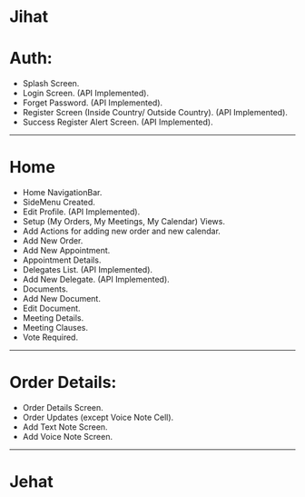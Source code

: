 # Jihat

# Auth:
- Splash Screen.
- Login Screen. (API Implemented).
- Forget Password. (API Implemented).
- Register Screen (Inside Country/ Outside Country). (API Implemented).
- Success Register Alert Screen. (API Implemented).

------------------------------------------------------------------------------------------

# Home
- Home NavigationBar.
- SideMenu Created.
- Edit Profile. (API Implemented).
- Setup (My Orders, My Meetings, My Calendar) Views.
- Add Actions for adding new order and new calendar.
- Add New Order.
- Add New Appointment.
- Appointment Details.
- Delegates List. (API Implemented).
- Add New Delegate.  (API Implemented).
- Documents.
- Add New Document.
- Edit Document.
- Meeting Details.
- Meeting Clauses.
- Vote Required.

------------------------------------------------------------------------------------------

# Order Details:
- Order Details Screen.
- Order Updates (except Voice Note Cell).
- Add Text Note Screen.
- Add Voice Note Screen.

------------------------------------------------------------------------------------------
# Jehat
